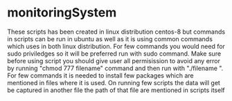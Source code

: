 # monitoringSystem


These scripts has been created in linux distribution centos-8 but commands in scripts can be run in ubuntu as well as it is using common commands which uses in both linux distribution. For few commands you would need for sudo priviledges so it will be preferred run with sudo command. Make sure before using script you should give user all permisission to avoid any error by running "chmod 777 filename" command and then run with "./filename ". For few commands it is needed to install few packages which are mentioned in files where it is used. On running few scripts the data will get be captured in another file the path of that file are mentioned in scripts itself
